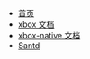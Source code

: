 * [首页](http://hulk.baidu-int.com)
* [xbox 文档](http://hulk.baidu-int.com/docs/xbox/)
* [xbox-native 文档](http://hulk.baidu-int.com/docs/xbox-native/)
* [Santd](http://hulk.baidu-int.com/docs/santd/)
